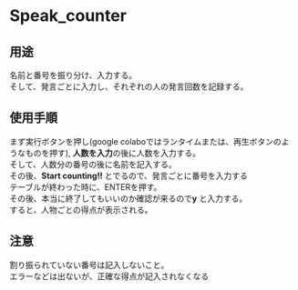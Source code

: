 # Speak_counter
## 用途
名前と番号を振り分け、入力する。  
そして、発言ごとに入力し、それぞれの人の発言回数を記録する。

## 使用手順
まず実行ボタンを押し(google colaboではランタイムまたは、再生ボタンのようなものを押す), **人数を入力**の後に人数を入力する。  
そして、人数分の番号の後に名前を記入する。  
その後、**Start counting!!** とでるので、発言ごとに番号を入力する  
テーブルが終わった時に、ENTERを押す。  
その後、本当に終了してもいいのか確認が来るので**y** と入力する。  
すると、人物ごとの得点が表示される。

## 注意
割り振られていない番号は記入しないこと。  
エラーなどは出ないが、正確な得点が記入されなくなる
